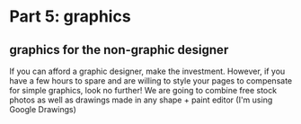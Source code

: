 # Part 5: graphics

## graphics for the non-graphic designer
If you can afford a graphic designer, make the investment. However, if you have a few hours to spare and are willing to style your pages to compensate for simple graphics, look no further! We are going to combine free stock photos as well as drawings made in any shape + paint editor (I'm using Google Drawings) 
